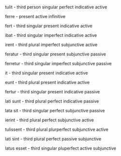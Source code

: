 tulit - third person singular perfect indicative active

ferre - present active infinitive

fert - third singular present indicative active

ibat - third singular imperfect indicative active

irent - third plural imperfect subjunctive active

feratur - third singular present subjunctive passive

ferretur - third singular imperfect subjunctive passive

it - third singular present indicative active

eunt - third plural present indicative active

fertur - third singular present indicative passive

lati sunt - third plural perfect indicative passive

lata sit - third singular perfect subjunctive passive

ierint - third plural perfect subjunctive active

tulissent - third plural plurperfect subjunctive active

lati sint - third plural perfect passive subjunctive

latus esset - third singular pluperfect active subjunctive
